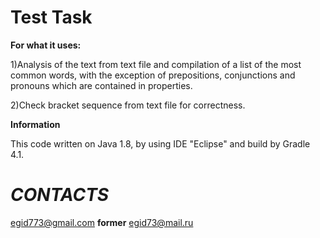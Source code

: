 # **Test Task**

**For what it uses:**

1)Analysis of the text from text file and compilation of a list of the most common words, with the exception of prepositions, conjunctions and pronouns which are contained in properties.

2)Check bracket sequence from text file for correctness.

**Information**

This code written on Java 1.8, by using IDE "Eclipse" and build by Gradle 4.1.
# *CONTACTS*

egid773@gmail.com ****former**** egid73@mail.ru
